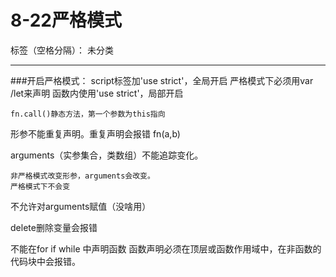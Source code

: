 ﻿# 8-22严格模式

标签（空格分隔）： 未分类

---

###开启严格模式：
script标签加'use strict'，全局开启
严格模式下必须用var /let来声明
函数内使用'use strict'，局部开启

    fn.call()静态方法，第一个参数为this指向
形参不能重复声明。重复声明会报错 fn(a,b)

arguments（实参集合，类数组）不能追踪变化。

    非严格模式改变形参，arguments会改变。
    严格模式下不会变
    
不允许对arguments赋值（没啥用）

delete删除变量会报错

不能在for if while 中声明函数
函数声明必须在顶层或函数作用域中，在非函数的代码块中会报错。







